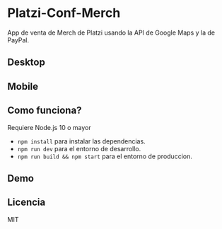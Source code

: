 # Platzi-Conf-Merch

App de venta de Merch de Platzi usando la API de Google Maps y la de PayPal.

## Desktop


## Mobile


## Como funciona?

Requiere Node.js 10 o mayor

- `npm install` para instalar las dependencias.
- `npm run dev` para el entorno de desarrollo.
- `npm run build && npm start` para el entorno de produccion.

## Demo



## Licencia

MIT
